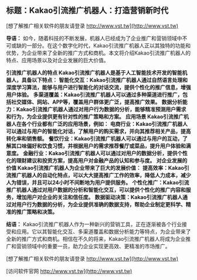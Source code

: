 ## **标题：Kakao引流推广机器人：打造营销新时代**

[想了解推广相关软件的朋友请登录 http://www.vst.tw](http://www.vst.tw)

**导语：**
如今，随着科技的不断发展，机器人已经成为了企业推广和营销领域中不可或缺的一部分。在这个数字化时代，Kakao引流推广机器人正以其独特的功能和优势，为企业带来了全新的推广方式和商机。本文将介绍Kakao引流推广机器人的特点、应用场景以及对企业发展的巨大价值。

**引流推广机器人的特点 Kakao引流推广机器人是基于人工智能技术开发的智能机器人，具备以下特点：**
**智能化交互：Kakao引流推广机器人通过自然语言处理和深度学习算法，能够与用户进行智能化的对话交流，提供个性化的推广信息，增强用户体验。**
**多渠道覆盖：Kakao引流推广机器人可以通过多种渠道进行推广，包括社交媒体、网站、APP等，覆盖用户群体更广泛，提高推广效果。**
**数据分析能力：Kakao引流推广机器人通过对用户行为数据的分析，能够精准预测用户需求和行为，为企业提供更有针对性的推广策略和方案。**
**应用场景 Kakao引流推广机器人在各个行业都有广泛的应用场景，例如：**
**电商行业：Kakao引流推广机器人可以通过与用户的智能化对话，了解用户的购买需求，并向其推荐相关产品，提高转化率和销售额。**
**餐饮行业：Kakao引流推广机器人可以通过与用户的互动，了解其口味偏好和饮食习惯，并根据用户的需求推荐餐厅或菜品，提升用户体验和满意度。**
**金融行业：Kakao引流推广机器人可以通过对用户的数据分析，提供个性化的理财建议和投资方案，提高用户对金融产品的认知和参与度。**
**对企业发展的价值 Kakao引流推广机器人为企业带来了巨大的发展价值：**
**提高效率：Kakao引流推广机器人的自动化特点，可以大大提高推广工作的效率，降低人力成本，减少人为错误，并且可以24小时不间断地为用户提供服务。**
**个性化推广：Kakao引流推广机器人通过对用户数据的分析和智能化交互，可以提供个性化的推广内容和服务，增加用户对企业的关注和信任度。**
**数据驱动决策：Kakao引流推广机器人通过对用户行为数据的分析，为企业提供准确的数据支持，帮助企业制定更科学、精准的推广策略和决策。**

**结语：**
Kakao引流推广机器人作为一种新兴的营销工具，正在逐渐被各个行业接受和应用。它以其智能化交互、多渠道覆盖和数据分析能力等特点，为企业带来了全新的推广方式和商机。相信在不久的将来，Kakao引流推广机器人将成为企业推广和营销领域中的重要一员，助力企业实现更高效、更精准的市场推广。

[想了解推广相关软件的朋友请登录 http://www.vst.tw](http://www.vst.tw)


[访问软件官网 http://www.vst.tw](http://www.vst.tw)
